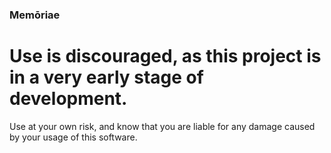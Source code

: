 ### Memōriae

# Use is discouraged, as this project is in a very early stage of development.

Use at your own risk, and know that you are liable for any damage caused by your usage of this software.
